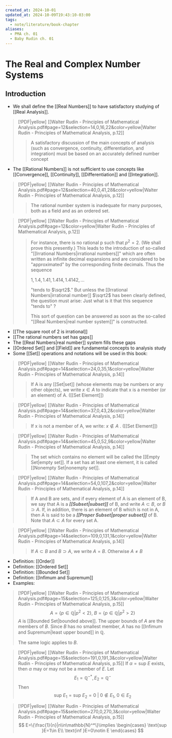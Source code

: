 ```yaml
---
created_at: 2024-10-01
updated_at: 2024-10-09T19:43:10-03:00
tags:
  - note/literature/book-chapter
aliases:
  - PMA ch. 01
  - Baby Rudin ch. 01
---
```

# The Real and Complex Number Systems

## Introduction

- We shall define the [[Real Numbers]] to have satisfactory studying of [[Real Analysis]].

> [!PDF|yellow] [[Walter Rudin - Principles of Mathematical Analysis.pdf#page=12&selection=14,0,16,22&color=yellow|Walter Rudin - Principles of Mathematical Analysis, p.12]]
> > A satisfactory discussion of the main concepts of analysis (such as convergence, continuity, differentiation, and integration) must be based on an accurately defined number concept

- The [[Rational Numbers]] is not sufficient to use concepts like [[Convergence]], [[Continuity]], [[Differentiation]] and [[Integration]].

> [!PDF|yellow] [[Walter Rudin - Principles of Mathematical Analysis.pdf#page=12&selection=40,0,41,28&color=yellow|Walter Rudin - Principles of Mathematical Analysis, p.12]]
> > The rational number system is inadequate for many purposes, both as a field and as an ordered set.
> 
> 

> [!PDF|yellow] [[Walter Rudin - Principles of Mathematical Analysis.pdf#page=12&color=yellow|Walter Rudin - Principles of Mathematical Analysis, p.12]]
> > For instance, there is no rational p such that $p^2 = 2$. (We shall prove this presently.) This leads to the introduction of so-called "[[Irrational Numbers|irrational numbers]]" which are often written as infinite decimal expansions and are considered to be "approximated" by the corresponding finite decimals. Thus the sequence
> > 
> > $1 , 1 .4, 1 .41 , 1 .414, 1 .4142, . . .$
> > 
> > "tends to $\sqrt2$." But unless the [[Irrational Numbers|irrational number]] $\sqrt2$ has been clearly defined, the question must arise: Just what is it that this sequence "tends to" ?
> > 
> > This sort of question can be answered as soon as the so-called "[[Real Numbers|real number system]]" is constructed.
> 

- [[The square root of 2 is irrational]] 
- [[The rational numbers set has gaps]]
- The [[Real Numbers|real number]] system fills these gaps
- [[Ordered Set]] and [[Field]] are fundamental concepts to analysis study
- Some [[Set]] operations and notations will be used in this book:

> [!PDF|yellow] [[Walter Rudin - Principles of Mathematical Analysis.pdf#page=14&selection=24,0,35,1&color=yellow|Walter Rudin - Principles of Mathematical Analysis, p.14]]
> > If A is any [[Set|set]] (whose elements may be numbers or any other objects), we write $x\in A$ to indicate that x is a member (or an element) of A. ([[Set Element]])

> [!PDF|yellow] [[Walter Rudin - Principles of Mathematical Analysis.pdf#page=14&selection=37,0,43,2&color=yellow|Walter Rudin - Principles of Mathematical Analysis, p.14]]
> > If x is not a member of A, we write: $x\notin A$ . ([[Set Element]])

> [!PDF|yellow] [[Walter Rudin - Principles of Mathematical Analysis.pdf#page=14&selection=45,0,52,9&color=yellow|Walter Rudin - Principles of Mathematical Analysis, p.14]]
> > The set which contains no element will be called the [[Empty Set|empty set]]. If a set has at least one element, it is called [[Nonempty Set|nonempty set]].

> [!PDF|yellow] [[Walter Rudin - Principles of Mathematical Analysis.pdf#page=14&selection=54,0,107,2&color=yellow|Walter Rudin - Principles of Mathematical Analysis, p.14]]
> > If A and B are sets, and if every element of A is an element of B, we say that A is a ***[[Subset|subset]]*** of B, and write $A\subset B$, or $B\supset A$. If, in addition, there is an element of B which is not in A, then A is said to be a ***[[Proper Subset|proper subset]]*** of B. Note that $A\subset A$ for every set A.

> [!PDF|yellow] [[Walter Rudin - Principles of Mathematical Analysis.pdf#page=14&selection=109,0,131,1&color=yellow|Walter Rudin - Principles of Mathematical Analysis, p.14]]
> > If $A\subset B$ and $B\supset A$, we write $A=B$. Otherwise $A\ne B$

- Definition: [[Order]]
- Definition: [[Ordered Set]]
- Definition: [[Bounded Set]]
- Definition: [[Infimum and Supremum]]
- Examples:

> [!PDF|yellow] [[Walter Rudin - Principles of Mathematical Analysis.pdf#page=15&selection=125,0,125,3&color=yellow|Walter Rudin - Principles of Mathematical Analysis, p.15]]
> $$A=\{p\in\mathbb{Q}|p^2<2\}\text{, }B=\{p\in\mathbb{Q}|p^2>2\}$$
> $A$ is [[Bounded Set|bounded above]]. The upper bounds of $A$ are the members of $B$. Since $B$ has no smallest member, $A$ has no [[Infimum and Supremum|least upper bound]] in $\mathbb{Q}$.
> 
> The same logic applies to $B$.

> [!PDF|yellow] [[Walter Rudin - Principles of Mathematical Analysis.pdf#page=15&selection=191,0,191,3&color=yellow|Walter Rudin - Principles of Mathematical Analysis, p.15]]
> If $\alpha=\text{sup }E$ exists, then $\alpha$ may or may not be a member of $E$. Let
> $$E_1=\mathbb{Q}^{-*}, E_2=\mathbb{Q}^{-}$$
> Then
> $$\text{sup }E_1=\text{sup }E_2=0\text{ | }0\notin E_1\text{, }0\in E_2$$
> 

> [!PDF|yellow] [[Walter Rudin - Principles of Mathematical Analysis.pdf#page=15&selection=270,0,270,3&color=yellow|Walter Rudin - Principles of Mathematical Analysis, p.15]]
> $$
> E=\{\frac{1}{n}|n\in\mathbb{N}^*\}\implies
> \begin{cases}
> \text{sup }E=1\in E\\
> \text{inf }E=0\notin E
> \end{cases}
> $$
> 

